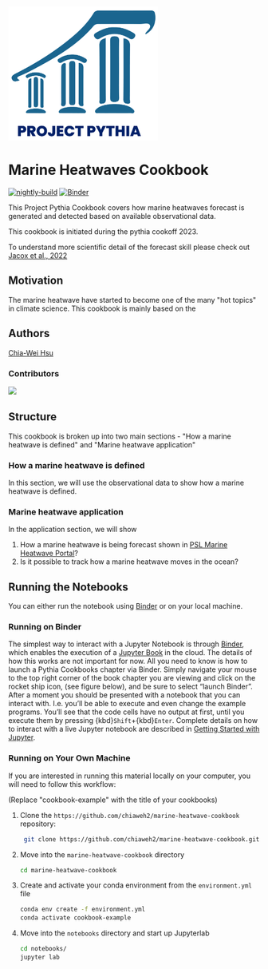 <img src="thumbnail.png" alt="thumbnail" width="300"/>

# Marine Heatwaves Cookbook

[![nightly-build](https://github.com/ProjectPythia/cookbook-template/actions/workflows/nightly-build.yaml/badge.svg)](https://github.com/ProjectPythia/cookbook-template/actions/workflows/nightly-build.yaml)
[![Binder](https://binder.projectpythia.org/badge_logo.svg)](https://binder.projectpythia.org/v2/gh/ProjectPythia/marine-heatwave-cookbook/main?labpath=notebooks)

This Project Pythia Cookbook covers how marine heatwaves forecast is generated and
detected based on available observational data. 

This cookbook is initiated during the pythia cookoff 2023.

To understand more scientific detail of the forecast skill please check out [Jacox et al., 2022](http://doi.org/10.1038/s41586-022-04573-9)


## Motivation

The marine heatwave have started to become one of the many "hot topics" in climate science. 
This cookbook is mainly based on the 

## Authors

[Chia-Wei Hsu](@chiaweh2)

### Contributors

<a href="https://github.com/ProjectPythia/cookbook-template/graphs/contributors">
  <img src="https://contrib.rocks/image?repo=ProjectPythia/cookbook-template" />
</a>

## Structure

This cookbook is broken up into two main sections - "How a marine heatwave is defined" and "Marine heatwave application"

### How a marine heatwave is defined

In this section, we will use the observational data to show how a marine heatwave is defined.

### Marine heatwave application

In the application section, we will show 
1. How a marine heatwave is being forecast shown in [PSL Marine Heatwave Portal](https://psl.noaa.gov/marine-heatwaves/)?
2. Is it possible to track how a marine heatwave moves in the ocean?

## Running the Notebooks

You can either run the notebook using [Binder](https://binder.projectpythia.org/) or on your local machine.

### Running on Binder

The simplest way to interact with a Jupyter Notebook is through
[Binder](https://binder.projectpythia.org/), which enables the execution of a
[Jupyter Book](https://jupyterbook.org) in the cloud. The details of how this works are not
important for now. All you need to know is how to launch a Pythia
Cookbooks chapter via Binder. Simply navigate your mouse to
the top right corner of the book chapter you are viewing and click
on the rocket ship icon, (see figure below), and be sure to select
“launch Binder”. After a moment you should be presented with a
notebook that you can interact with. I.e. you’ll be able to execute
and even change the example programs. You’ll see that the code cells
have no output at first, until you execute them by pressing
{kbd}`Shift`\+{kbd}`Enter`. Complete details on how to interact with
a live Jupyter notebook are described in [Getting Started with
Jupyter](https://foundations.projectpythia.org/foundations/getting-started-jupyter.html).

### Running on Your Own Machine

If you are interested in running this material locally on your computer, you will need to follow this workflow:

(Replace "cookbook-example" with the title of your cookbooks)

1. Clone the `https://github.com/chiaweh2/marine-heatwave-cookbook` repository:

   ```bash
    git clone https://github.com/chiaweh2/marine-heatwave-cookbook.git
   ```

1. Move into the `marine-heatwave-cookbook` directory
   ```bash
   cd marine-heatwave-cookbook
   ```
1. Create and activate your conda environment from the `environment.yml` file
   ```bash
   conda env create -f environment.yml
   conda activate cookbook-example
   ```
1. Move into the `notebooks` directory and start up Jupyterlab
   ```bash
   cd notebooks/
   jupyter lab
   ```
